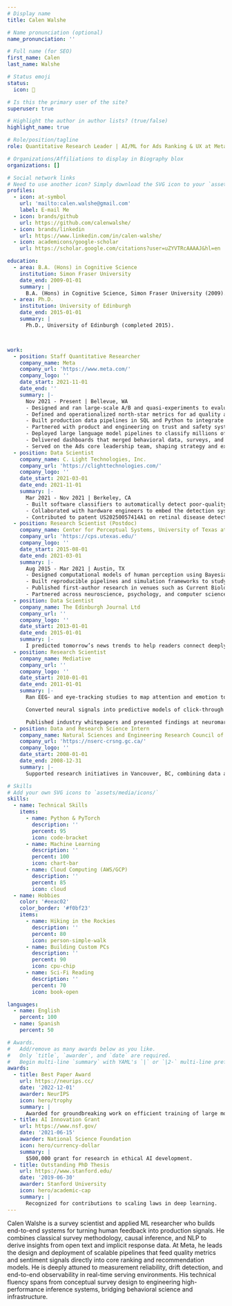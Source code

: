 ```yaml
---
# Display name
title: Calen Walshe

# Name pronunciation (optional)
name_pronunciation: ''

# Full name (for SEO)
first_name: Calen
last_name: Walshe

# Status emoji
status:
  icon: 🚀

# Is this the primary user of the site?
superuser: true

# Highlight the author in author lists? (true/false)
highlight_name: true

# Role/position/tagline
role: Quantitative Research Leader | AI/ML for Ads Ranking & UX at Meta

# Organizations/Affiliations to display in Biography blox
organizations: []

# Social network links
# Need to use another icon? Simply download the SVG icon to your `assets/media/icons/` folder.
profiles:
  - icon: at-symbol
    url: 'mailto:calen.walshe@gmail.com'
    label: E-mail Me
  - icon: brands/github
    url: https://github.com/calenwalshe/
  - icon: brands/linkedin
    url: https://www.linkedin.com/in/calen-walshe/
  - icon: academicons/google-scholar
    url: https://scholar.google.com/citations?user=uZYVTRcAAAAJ&hl=en

education:
  - area: B.A. (Hons) in Cognitive Science
    institution: Simon Fraser University
    date_end: 2009-01-01
    summary: |
      B.A. (Hons) in Cognitive Science, Simon Fraser University (2009).
  - area: Ph.D.
    institution: University of Edinburgh
    date_end: 2015-01-01
    summary: |
      Ph.D., University of Edinburgh (completed 2015).



work:
  - position: Staff Quantitative Researcher
    company_name: Meta
    company_url: 'https://www.meta.com/'
    company_logo: ''
    date_start: 2021-11-01
    date_end: ''
    summary: |-
      Nov 2021 - Present | Bellevue, WA
      - Designed and ran large-scale A/B and quasi-experiments to evaluate new product features, directly informing multi-billion-dollar revenue decisions.
      - Defined and operationalized north-star metrics for ad quality and user experience that became standards across product and engineering teams.
      - Built production data pipelines in SQL and Python to integrate surveys with experimentation, enabling self-serve analytics at org scale.
      - Partnered with product and engineering on trust and safety systems to balance fraud risk, implementation cost, and customer experience.
      - Deployed large language model pipelines to classify millions of pieces of user feedback, creating new quality signals for ranking models.
      - Delivered dashboards that merged behavioral data, surveys, and ML outputs, adopted by hundreds of stakeholders for decision-making.
      - Served on the Ads core leadership team, shaping strategy and execution for a group responsible for a significant share of company revenue.
  - position: Data Scientist
    company_name: C. Light Technologies, Inc.
    company_url: 'https://clighttechnologies.com/'
    company_logo: ''
    date_start: 2021-03-01
    date_end: 2021-11-01
    summary: |-
      Mar 2021 - Nov 2021 | Berkeley, CA
      - Built software classifiers to automatically detect poor-quality retinal scans, improving diagnostic reliability.
      - Collaborated with hardware engineers to embed the detection system into devices, enabling real-time rejection of invalid scans.
      - Contributed to patent US20250057414A1 on retinal disease detection methods (https://patents.google.com/patent/US20250057414A1).
  - position: Research Scientist (Postdoc)
    company_name: Center for Perceptual Systems, University of Texas at Austin
    company_url: 'https://cps.utexas.edu/'
    company_logo: ''
    date_start: 2015-08-01
    date_end: 2021-03-01
    summary: |-
      Aug 2015 - Mar 2021 | Austin, TX
      - Designed computational models of human perception using Bayesian inference, machine learning, and large-scale neuroimaging data.
      - Built reproducible pipelines and simulation frameworks to study cognitive performance and visual attention under uncertainty.
      - Published first-author research in venues such as Current Biology and AAAI, translating findings into perception and decision-making algorithms.
      - Partnered across neuroscience, psychology, and computer science to prototype ML-driven methods and secure multidisciplinary funding.
  - position: Data Scientist
    company_name: The Edinburgh Journal Ltd
    company_url: ''
    company_logo: ''
    date_start: 2013-01-01
    date_end: 2015-01-01
    summary: |-
      I predicted tomorrow’s news trends to help readers connect deeply with their city. By building analytics that anticipated demand, my work directly boosted the Journal’s readership.
  - position: Research Scientist
    company_name: Mediative
    company_url: ''
    company_logo: ''
    date_start: 2010-01-01
    date_end: 2011-01-01
    summary: |-
      Ran EEG- and eye-tracking studies to map attention and emotion to ad performance and in-store behavior.

      Converted neural signals into predictive models of click-through and purchase intent, shaping campaign and site-design decisions for major retail and tech clients.

      Published industry whitepapers and presented findings at neuromarketing conferences, elevating Mediative’s market profile.
  - position: Data and Research Science Intern
    company_name: Natural Sciences and Engineering Research Council of Canada (NSERC)
    company_url: 'https://nserc-crsng.gc.ca/'
    company_logo: ''
    date_start: 2008-01-01
    date_end: 2008-12-31
    summary: |-
      Supported research initiatives in Vancouver, BC, combining data analysis with experimental design to advance scientific discovery.

# Skills
# Add your own SVG icons to `assets/media/icons/`
skills:
  - name: Technical Skills
    items:
      - name: Python & PyTorch
        description: ''
        percent: 95
        icon: code-bracket
      - name: Machine Learning
        description: ''
        percent: 100
        icon: chart-bar
      - name: Cloud Computing (AWS/GCP)
        description: ''
        percent: 85
        icon: cloud
  - name: Hobbies
    color: '#eeac02'
    color_border: '#f0bf23'
    items:
      - name: Hiking in the Rockies
        description: ''
        percent: 80
        icon: person-simple-walk
      - name: Building Custom PCs
        description: ''
        percent: 90
        icon: cpu-chip
      - name: Sci-Fi Reading
        description: ''
        percent: 70
        icon: book-open

languages:
  - name: English
    percent: 100
  - name: Spanish
    percent: 50

# Awards.
#   Add/remove as many awards below as you like.
#   Only `title`, `awarder`, and `date` are required.
#   Begin multi-line `summary` with YAML's `|` or `|2-` multi-line prefix and indent 2 spaces below.
awards:
  - title: Best Paper Award
    url: https://neurips.cc/
    date: '2022-12-01'
    awarder: NeurIPS
    icon: hero/trophy
    summary: |
      Awarded for groundbreaking work on efficient training of large models.
  - title: AI Innovation Grant
    url: https://www.nsf.gov/
    date: '2021-06-15'
    awarder: National Science Foundation
    icon: hero/currency-dollar
    summary: |
      $500,000 grant for research in ethical AI development.
  - title: Outstanding PhD Thesis
    url: https://www.stanford.edu/
    date: '2019-06-30'
    awarder: Stanford University
    icon: hero/academic-cap
    summary: |
      Recognized for contributions to scaling laws in deep learning.
---
```


Calen Walshe is a survey scientist and applied ML researcher who builds end-to-end systems for turning human feedback into production signals. He combines classical survey methodology, causal inference, and NLP to derive insights from open text and implicit response data. At Meta, he leads the design and deployment of scalable pipelines that feed quality metrics and sentiment signals directly into core ranking and recommendation models. He is deeply attuned to measurement reliability, drift detection, and end-to-end observability in real-time serving environments. His technical fluency spans from conceptual survey design to engineering high-performance inference systems, bridging behavioral science and infrastructure.

